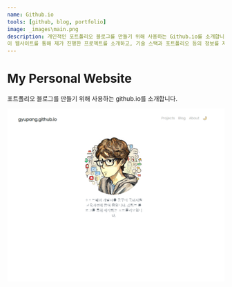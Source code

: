 ```yaml
---
name: Github.io
tools: [github, blog, portfolio]
image: _images\main.png
description: 개인적인 포트폴리오 블로그를 만들기 위해 사용하는 Github.io를 소개합니다.
이 웹사이트를 통해 제가 진행한 프로젝트를 소개하고, 기술 스택과 포트폴리오 등의 정보를 제공합니다. 또한 블로그 게시글도 작성하여 개발 관련 정보와 경험을 공유할 예정입니다. 
---
```


# My Personal Website

포트폴리오 블로그를 만들기 위해 사용하는 github.io를 소개합니다.

![preview](_images\main.png)

